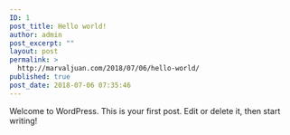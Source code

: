 ```yaml
---
ID: 1
post_title: Hello world!
author: admin
post_excerpt: ""
layout: post
permalink: >
  http://marvaljuan.com/2018/07/06/hello-world/
published: true
post_date: 2018-07-06 07:35:46
---
```

Welcome to WordPress. This is your first post. Edit or delete it, then start writing!